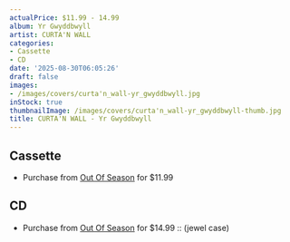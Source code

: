 ```yaml
---
actualPrice: $11.99 - 14.99
album: Yr Gwyddbwyll
artist: CURTA'N WALL
categories:
- Cassette
- CD
date: '2025-08-30T06:05:26'
draft: false
images:
- /images/covers/curta'n_wall-yr_gwyddbwyll.jpg
inStock: true
thumbnailImage: /images/covers/curta'n_wall-yr_gwyddbwyll-thumb.jpg
title: CURTA'N WALL - Yr Gwyddbwyll
---
```


## Cassette
* Purchase from [Out Of Season](https://www.outofseasonlabel.com/products/curtan-wall-yr-gwyddbwyll-cassette-tape) for $11.99
## CD
* Purchase from [Out Of Season](https://www.outofseasonlabel.com/products/curtan-wall-yr-gwyddbwyll-cd) for $14.99 :: (jewel case)
